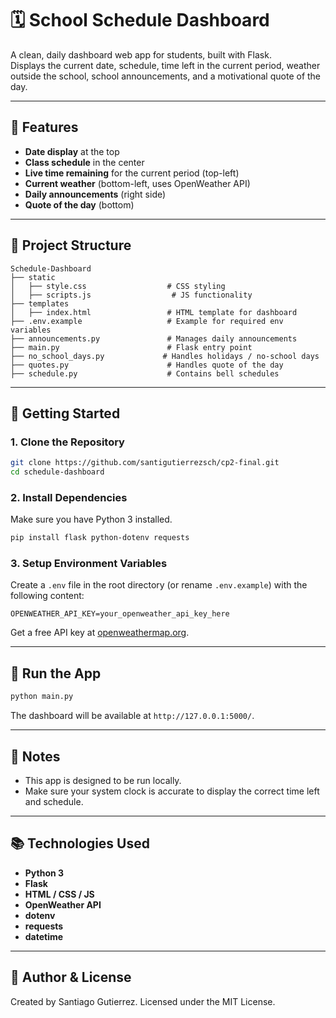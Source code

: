 # 🗓️ School Schedule Dashboard

A clean, daily dashboard web app for students, built with Flask.  
Displays the current date, schedule, time left in the current period, weather outside the school, school announcements, and a motivational quote of the day.

---

## 📸 Features

- **Date display** at the top
- **Class schedule** in the center
- **Live time remaining** for the current period (top-left)
- **Current weather** (bottom-left, uses OpenWeather API)
- **Daily announcements** (right side)
- **Quote of the day** (bottom)

---

## 📁 Project Structure

```
Schedule-Dashboard
├── static
│   ├── style.css                  # CSS styling
│   ├── scripts.js                  # JS functionality
├── templates
│   ├── index.html                 # HTML template for dashboard
├── .env.example                   # Example for required env variables
├── announcements.py               # Manages daily announcements
├── main.py                        # Flask entry point
├── no_school_days.py             # Handles holidays / no-school days
├── quotes.py                      # Handles quote of the day
├── schedule.py                    # Contains bell schedules
```
---

## 🚀 Getting Started

### 1. Clone the Repository

```bash
git clone https://github.com/santigutierrezsch/cp2-final.git
cd schedule-dashboard
````

### 2. Install Dependencies

Make sure you have Python 3 installed.

```bash
pip install flask python-dotenv requests
```

### 3. Setup Environment Variables

Create a `.env` file in the root directory (or rename `.env.example`) with the following content:

```env
OPENWEATHER_API_KEY=your_openweather_api_key_here
```

Get a free API key at [openweathermap.org](https://openweathermap.org/api).

---

## 🏃 Run the App

```bash
python main.py
```

The dashboard will be available at `http://127.0.0.1:5000/`.

---

## 📌 Notes

* This app is designed to be run locally.
* Make sure your system clock is accurate to display the correct time left and schedule.

---

## 📚 Technologies Used

* **Python 3**
* **Flask**
* **HTML / CSS / JS**
* **OpenWeather API**
* **dotenv**
* **requests**
* **datetime**

---

## 🧠 Author & License

Created by Santiago Gutierrez.
Licensed under the MIT License.
